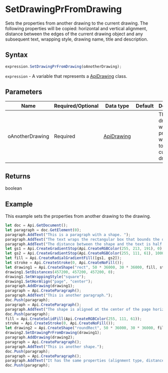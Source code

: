 # SetDrawingPrFromDrawing

Sets the properties from another drawing to the current drawing.The following properties will be copied: horizontal and vertical alignment, distance between the edges of the current drawing object and any subsequent text, wrapping style, drawing name, title and description.

## Syntax

```javascript
expression.SetDrawingPrFromDrawing(oAnotherDrawing);
```

`expression` - A variable that represents a [ApiDrawing](../ApiDrawing.md) class.

## Parameters

| **Name** | **Required/Optional** | **Data type** | **Default** | **Description** |
| ------------- | ------------- | ------------- | ------------- | ------------- |
| oAnotherDrawing | Required | [ApiDrawing](../../ApiDrawing/ApiDrawing.md) |  | The drawing which properties will be set to the current drawing. |

## Returns

boolean

## Example

This example sets the properties from another drawing to the drawing.

```javascript editor-docx
let doc = Api.GetDocument();
let paragraph = doc.GetElement(0);
paragraph.AddText("This is a paragraph with a shape. ");
paragraph.AddText("The text wraps the rectangular box that bounds the object. ");
paragraph.AddText("The distance between the shape and the text is half an inch (457200 English measure units).");
let gs1 = Api.CreateGradientStop(Api.CreateRGBColor(255, 213, 191), 0);
let gs2 = Api.CreateGradientStop(Api.CreateRGBColor(255, 111, 61), 100000);
let fill = Api.CreateRadialGradientFill([gs1, gs2]);
let stroke = Api.CreateStroke(0, Api.CreateNoFill());
let drawing1 = Api.CreateShape("rect", 50 * 36000, 30 * 36000, fill, stroke);
drawing1.SetDistances(457200, 457200, 457200, 0);
drawing1.SetWrappingStyle("square");
drawing1.SetHorAlign("page", "center");
paragraph.AddDrawing(drawing1);
paragraph = Api.CreateParagraph();
paragraph.AddText("This is another paragraph.");
doc.Push(paragraph);
paragraph = Api.CreateParagraph();
paragraph.AddText("The shape is aligned at the center of the page horizontally.");
doc.Push(paragraph);
fill = Api.CreateSolidFill(Api.CreateRGBColor(255, 111, 61));
stroke = Api.CreateStroke(0, Api.CreateNoFill());
let drawing2 = Api.CreateShape("roundRect", 50 * 36000, 30 * 36000, fill, stroke);
drawing2.SetDrawingPrFromDrawing(drawing1);
paragraph.AddDrawing(drawing2);
paragraph = Api.CreateParagraph();
paragraph.AddText("This is another shape.");
doc.Push(paragraph);
paragraph = Api.CreateParagraph();
paragraph.AddText("It has the same properties (alignment type, distances and wrapping type) as the shape above.");
doc.Push(paragraph);
```
